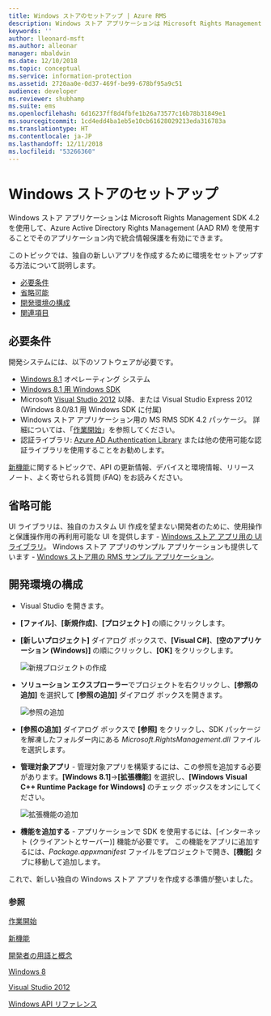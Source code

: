 ```yaml
---
title: Windows ストアのセットアップ | Azure RMS
description: Windows ストア アプリケーションは Microsoft Rights Management SDK 4.2 を使用して、そのアプリケーション内で統合情報保護を有効にできます。
keywords: ''
author: lleonard-msft
ms.author: alleonar
manager: mbaldwin
ms.date: 12/10/2018
ms.topic: conceptual
ms.service: information-protection
ms.assetid: 2720aa0e-0d37-469f-be99-678bf95a9c51
audience: developer
ms.reviewer: shubhamp
ms.suite: ems
ms.openlocfilehash: 6d16237ff8d4fbfe1b26a73577c16b78b31849e1
ms.sourcegitcommit: 1cd4edd4ba1eb5e10cb61628029213eda316783a
ms.translationtype: HT
ms.contentlocale: ja-JP
ms.lasthandoff: 12/11/2018
ms.locfileid: "53266360"
---
```

# <a name="windows-store-setup"></a>Windows ストアのセットアップ

Windows ストア アプリケーションは Microsoft Rights Management SDK 4.2 を使用して、Azure Active Directory Rights Management (AAD RM) を使用することでそのアプリケーション内で統合情報保護を有効にできます。

このトピックでは、独自の新しいアプリを作成するために環境をセットアップする方法について説明します。

-   [必要条件](#prerequisites)
-   [省略可能](#optional)
-   [開発環境の構成](#configuring-your-development-environment)
-   [関連項目](#see-also)

## <a name="prerequisites"></a>必要条件


開発システムには、以下のソフトウェアが必要です。

-   [Windows 8.1](https://windows.microsoft.com/windows-8/meet) オペレーティング システム
-   [Windows 8.1 用 Windows SDK](https://msdn.microsoft.com/windows/desktop/bg162891.aspx)
-   Microsoft [Visual Studio 2012](https://visualstudio.microsoft.com/vs/older-downloads/) 以降、または Visual Studio Express 2012 (Windows 8.0/8.1 用 Windows SDK に付属)
-   Windows ストア アプリケーション用の MS RMS SDK 4.2 パッケージ。 詳細については、「[作業開始](get-started.md)」を参照してください。
-   認証ライブラリ: [Azure AD Authentication Library](https://msdn.microsoft.com/library/jj573266.aspx) または他の使用可能な認証ライブラリを使用することをお勧めします。

[新機能](release-notes.md)に関するトピックで、API の更新情報、デバイスと環境情報、リリース ノート、よく寄せられる質問 (FAQ) をお読みください。

## <a name="optional"></a>省略可能

UI ライブラリは、独自のカスタム UI 作成を望まない開発者のために、使用操作と保護操作用の再利用可能な UI を提供します - [Windows ストア アプリ用の UI ライブラリ](https://github.com/AzureAD/rms-sdk-ui-for-windowsstore)。 Windows ストア アプリのサンプル アプリケーションも提供しています - [Windows ストア用の RMS サンプル アプリケーション](https://github.com/AzureADSamples/rms-samples-for-windowsstore)。

## <a name="configuring-your-development-environment"></a>開発環境の構成


-   Visual Studio を開きます。
-   **[ファイル]**、**[新規作成]**、**[プロジェクト]** の順にクリックします。
-   **[新しいプロジェクト]** ダイアログ ボックスで、**[Visual C\#]**、**[空のアプリケーション (Windows)]** の順にクリックし、**[OK]** をクリックします。

    ![新規プロジェクトの作成](../media/winrtsetup-newproj.png)

-   **ソリューション エクスプローラー**でプロジェクトを右クリックし、**[参照の追加]** を選択して **[参照の追加]** ダイアログ ボックスを開きます。

    ![参照の追加](../media/winrtsetup-addref.png)

-   **[参照の追加]** ダイアログ ボックスで **[参照]** をクリックし、SDK パッケージを解凍したフォルダー内にある *Microsoft.RightsManagement.dll* ファイルを選択します。
-   **管理対象アプリ** - 管理対象アプリを構築するには、この参照を追加する必要があります。**[Windows 8.1]**-&gt;**[拡張機能]** を選択し、**[Windows Visual C++ Runtime Package for Windows]** のチェック ボックスをオンにしてください。

    ![拡張機能の追加](../media/winrtsetup-refmngr.png)

-   **機能を追加する** - アプリケーションで SDK を使用するには、[インターネット (クライアントとサーバー)] 機能が必要です。 この機能をアプリに追加するには、*Package.appxmanifest* ファイルをプロジェクトで開き、**[機能]** タブに移動して追加します。

これで、新しい独自の Windows ストア アプリを作成する準備が整いました。

### <a name="see-also"></a>参照

[作業開始](get-started.md)

[新機能](release-notes.md)

[開発者の用語と概念](core-concepts.md)

[Windows 8](https://windows.microsoft.com/windows-8/meet)

[Visual Studio 2012](https://visualstudio.microsoft.com/vs/older-downloads/)

[Windows API リファレンス](https://msdn.microsoft.com/library/dn891914.aspx)
